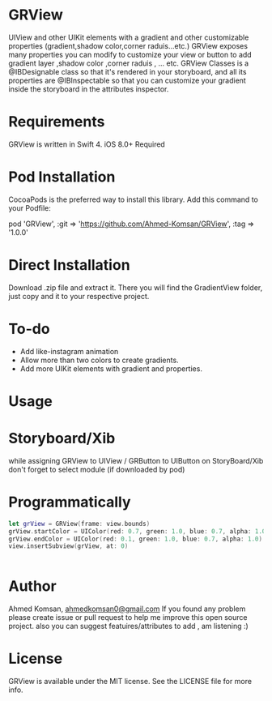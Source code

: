 # GRView
UIView and other UIKit elements with a gradient and other customizable properties (gradient,shadow color,corner raduis...etc.)
GRView exposes many properties you can modify to customize your view or button to add gradient layer ,shadow color ,corner raduis , ... etc. GRView Classes is a @IBDesignable class so that it's rendered in your storyboard, and all its properties are @IBInspectable so that you can customize your gradient inside the storyboard in the attributes inspector.

# Requirements

GRView is written in Swift 4. iOS 8.0+ Required

# Pod Installation

CocoaPods is the preferred way to install this library. Add this command to your Podfile:

pod 'GRView', :git => 'https://github.com/Ahmed-Komsan/GRView', :tag => '1.0.0'

# Direct Installation

Download .zip file and extract it. There you will find the GradientView folder, just copy and it to your respective project.

# To-do

 - Add like-instagram animation 
 - Allow more than two colors to create gradients.
 - Add more UIKit elements with gradient and properties.

# Usage

# Storyboard/Xib

while assigning GRView to UIView / GRButton to UIButton on StoryBoard/Xib don't forget to select module
(if downloaded by pod)

# Programmatically

```swift
let grView = GRView(frame: view.bounds)
grView.startColor = UIColor(red: 0.7, green: 1.0, blue: 0.7, alpha: 1.0)
grView.endColor = UIColor(red: 0.1, green: 1.0, blue: 0.7, alpha: 1.0)
view.insertSubview(grView, at: 0)
        
```     

# Author

Ahmed Komsan, ahmedkomsan0@gmail.com
If you found any problem please create issue or pull request to help me improve this open source project.
also you can suggest featuires/attributes to add , am listening :)


# License

GRView is available under the MIT license. See the LICENSE file for more info.
